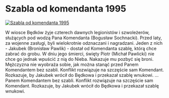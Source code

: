 Szabla od komendanta 1995 
=============
[![Szabla od komendanta 1995 ](http://vidos.pl/images/player.gif)](http://vidos.pl/szabla-od-komendanta-1995)

 W wiosce Będków żyje czterech dawnych legionistów i szwoleżerów, służących pod wodzą Pana Komendanta (Bogusław Sochnacki). Przed laty, za wojenne zasługi, byli wielokrotnie odznaczani i nagradzani. Jeden z nich - Jakubek (Bronisław Pawlik) - dostał od Komendanta szablę, którą chce zabrać do grobu. W dniu jego śmierci, święty Piotr (Michał Pawlicki) nie chce go jednak wpuścić z nią do Nieba. Nakazuje mu pozbyć się broni. Mężczyzna nie wyobraża sobie, jak można stanąć przed Panem Komendantem bez szabli. Konflikt rozwiązuje na szczęście sam Komendant. Rozkazuje, by Jakubek wrócił do Będkowa i przekazał szablę wnukowi.   ... Panem Komendantem bez szabli. Konflikt rozwiązuje na szczęście sam Komendant. Rozkazuje, by Jakubek wrócił do Będkowa i przekazał szablę wnukowi.
